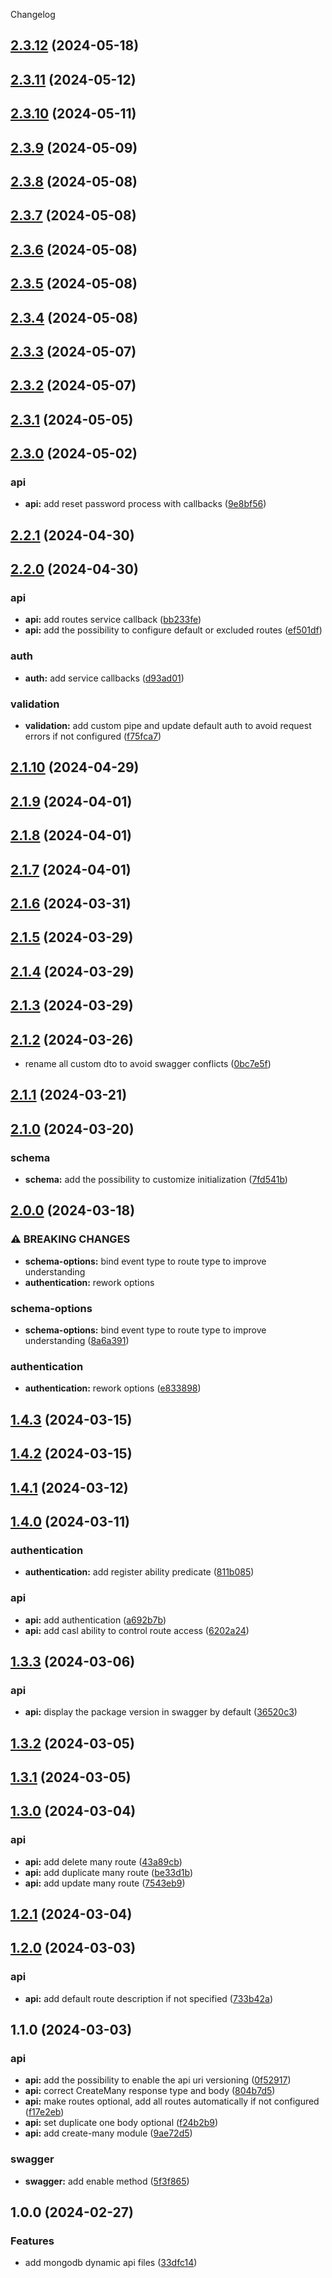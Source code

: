 Changelog

## [2.3.12](https://github.com/MikeDev75015/mongodb-dynamic-api/compare/v2.3.11...v2.3.12) (2024-05-18)

## [2.3.11](https://github.com/MikeDev75015/mongodb-dynamic-api/compare/v2.3.10...v2.3.11) (2024-05-12)

## [2.3.10](https://github.com/MikeDev75015/mongodb-dynamic-api/compare/v2.3.9...v2.3.10) (2024-05-11)

## [2.3.9](https://github.com/MikeDev75015/mongodb-dynamic-api/compare/v2.3.8...v2.3.9) (2024-05-09)

## [2.3.8](https://github.com/MikeDev75015/mongodb-dynamic-api/compare/v2.3.7...v2.3.8) (2024-05-08)

## [2.3.7](https://github.com/MikeDev75015/mongodb-dynamic-api/compare/v2.3.6...v2.3.7) (2024-05-08)

## [2.3.6](https://github.com/MikeDev75015/mongodb-dynamic-api/compare/v2.3.5...v2.3.6) (2024-05-08)

## [2.3.5](https://github.com/MikeDev75015/mongodb-dynamic-api/compare/v2.3.3...v2.3.5) (2024-05-08)

## [2.3.4](https://github.com/MikeDev75015/mongodb-dynamic-api/compare/v2.3.2...v2.3.4) (2024-05-08)

## [2.3.3](https://github.com/MikeDev75015/mongodb-dynamic-api/compare/v2.3.2...v2.3.3) (2024-05-07)

## [2.3.2](https://github.com/MikeDev75015/mongodb-dynamic-api/compare/v2.3.1...v2.3.2) (2024-05-07)

## [2.3.1](https://github.com/MikeDev75015/mongodb-dynamic-api/compare/v2.3.0...v2.3.1) (2024-05-05)

## [2.3.0](https://github.com/MikeDev75015/mongodb-dynamic-api/compare/v2.2.1...v2.3.0) (2024-05-02)


### api

* **api:** add reset password process with callbacks ([9e8bf56](https://github.com/MikeDev75015/mongodb-dynamic-api/commit/9e8bf562ee9717ea1c0fe387bb621e9f724955ac))

## [2.2.1](https://github.com/MikeDev75015/mongodb-dynamic-api/compare/v2.2.0...v2.2.1) (2024-04-30)

## [2.2.0](https://github.com/MikeDev75015/mongodb-dynamic-api/compare/v2.1.10...v2.2.0) (2024-04-30)


### api

* **api:** add routes service callback ([bb233fe](https://github.com/MikeDev75015/mongodb-dynamic-api/commit/bb233fe79565863fe2191b224176accaf1725907))
* **api:** add the possibility to configure default or excluded routes ([ef501df](https://github.com/MikeDev75015/mongodb-dynamic-api/commit/ef501df7c453352b16056fc2766f3bf2cbefb532))


### auth

* **auth:** add service callbacks ([d93ad01](https://github.com/MikeDev75015/mongodb-dynamic-api/commit/d93ad01589099c92757922dc3e9320332c563e82))


### validation

* **validation:** add custom pipe and update default auth to avoid request errors if not configured ([f75fca7](https://github.com/MikeDev75015/mongodb-dynamic-api/commit/f75fca7cdb1bfc5d0fcd72ea1acf75179b22d69c))

## [2.1.10](https://github.com/MikeDev75015/mongodb-dynamic-api/compare/v2.1.9...v2.1.10) (2024-04-29)

## [2.1.9](https://github.com/MikeDev75015/mongodb-dynamic-api/compare/v2.1.8...v2.1.9) (2024-04-01)

## [2.1.8](https://github.com/MikeDev75015/mongodb-dynamic-api/compare/v2.1.7...v2.1.8) (2024-04-01)

## [2.1.7](https://github.com/MikeDev75015/mongodb-dynamic-api/compare/v2.1.6...v2.1.7) (2024-04-01)

## [2.1.6](https://github.com/MikeDev75015/mongodb-dynamic-api/compare/v2.1.5...v2.1.6) (2024-03-31)

## [2.1.5](https://github.com/MikeDev75015/mongodb-dynamic-api/compare/v2.1.4...v2.1.5) (2024-03-29)

## [2.1.4](https://github.com/MikeDev75015/mongodb-dynamic-api/compare/v2.1.3...v2.1.4) (2024-03-29)

## [2.1.3](https://github.com/MikeDev75015/mongodb-dynamic-api/compare/v2.1.2...v2.1.3) (2024-03-29)

## [2.1.2](https://github.com/MikeDev75015/mongodb-dynamic-api/compare/v2.1.1...v2.1.2) (2024-03-26)


* rename all custom dto to avoid swagger conflicts ([0bc7e5f](https://github.com/MikeDev75015/mongodb-dynamic-api/commit/0bc7e5fe85f3c44ce3382839e5a502d3232e5526))

## [2.1.1](https://github.com/MikeDev75015/mongodb-dynamic-api/compare/v2.1.0...v2.1.1) (2024-03-21)

## [2.1.0](https://github.com/MikeDev75015/mongodb-dynamic-api/compare/v2.0.0...v2.1.0) (2024-03-20)


### schema

* **schema:** add the possibility to customize initialization ([7fd541b](https://github.com/MikeDev75015/mongodb-dynamic-api/commit/7fd541b055bb0baa60409651a54d42244d8f3042))

## [2.0.0](https://github.com/MikeDev75015/mongodb-dynamic-api/compare/v1.4.3...v2.0.0) (2024-03-18)


### ⚠ BREAKING CHANGES

* **schema-options:** bind event type to route type to improve understanding
* **authentication:** rework options

### schema-options

* **schema-options:** bind event type to route type to improve understanding ([8a6a391](https://github.com/MikeDev75015/mongodb-dynamic-api/commit/8a6a391c19a68697998ed6508d88ed63c1fbde7d))


### authentication

* **authentication:** rework options ([e833898](https://github.com/MikeDev75015/mongodb-dynamic-api/commit/e833898903279e1e1e220b065724e013b1729029))

## [1.4.3](https://github.com/MikeDev75015/mongodb-dynamic-api/compare/v1.4.2...v1.4.3) (2024-03-15)

## [1.4.2](https://github.com/MikeDev75015/mongodb-dynamic-api/compare/v1.4.1...v1.4.2) (2024-03-15)

## [1.4.1](https://github.com/MikeDev75015/mongodb-dynamic-api/compare/v1.4.0...v1.4.1) (2024-03-12)

## [1.4.0](https://github.com/MikeDev75015/mongodb-dynamic-api/compare/v1.3.3...v1.4.0) (2024-03-11)


### authentication

* **authentication:** add register ability predicate ([811b085](https://github.com/MikeDev75015/mongodb-dynamic-api/commit/811b0853ed836ce33a7a56312c3e045b5f73f5ee))


### api

* **api:** add authentication ([a692b7b](https://github.com/MikeDev75015/mongodb-dynamic-api/commit/a692b7b0fcd774dc5152b9f82ed22107c543110a))
* **api:** add casl ability to control route access ([6202a24](https://github.com/MikeDev75015/mongodb-dynamic-api/commit/6202a247d301a7a72ce47f596a288d66724999f1))

## [1.3.3](https://github.com/MikeDev75015/mongodb-dynamic-api/compare/v1.3.2...v1.3.3) (2024-03-06)


### api

* **api:** display the package version in swagger by default ([36520c3](https://github.com/MikeDev75015/mongodb-dynamic-api/commit/36520c37abdd4fcbbfeed333a68ea0a108533b39))

## [1.3.2](https://github.com/MikeDev75015/mongodb-dynamic-api/compare/v1.3.1...v1.3.2) (2024-03-05)

## [1.3.1](https://github.com/MikeDev75015/mongodb-dynamic-api/compare/v1.3.0...v1.3.1) (2024-03-05)

## [1.3.0](https://github.com/MikeDev75015/mongodb-dynamic-api/compare/v1.2.1...v1.3.0) (2024-03-04)


### api

* **api:** add delete many route ([43a89cb](https://github.com/MikeDev75015/mongodb-dynamic-api/commit/43a89cb4c087c468743559950fa232ff6e10c140))
* **api:** add duplicate many route ([be33d1b](https://github.com/MikeDev75015/mongodb-dynamic-api/commit/be33d1b221d81c5ff6649cd2eccc331cb58459b9))
* **api:** add update many route ([7543eb9](https://github.com/MikeDev75015/mongodb-dynamic-api/commit/7543eb92d7ba538f6d46b69ec194a6c44daff5b2))

## [1.2.1](https://github.com/MikeDev75015/mongodb-dynamic-api/compare/v1.2.0...v1.2.1) (2024-03-04)


## [1.2.0](https://github.com/MikeDev75015/mongodb-dynamic-api/compare/v1.1.0...v1.2.0) (2024-03-03)


### api

* **api:** add default route description if not specified ([733b42a](https://github.com/MikeDev75015/mongodb-dynamic-api/commit/733b42a6dab49c39370fdd4094b7f08288e54c5b))

## 1.1.0 (2024-03-03)


### api

* **api:** add the possibility to enable the api uri versioning ([0f52917](https://github.com/MikeDev75015/mongodb-dynamic-api/commit/0f529174ea583078bb136d2db484ef64b6aa6e49))
* **api:** correct CreateMany response type and body ([804b7d5](https://github.com/MikeDev75015/mongodb-dynamic-api/commit/804b7d55fe2b8b515436b41fa338be75c5e030e2))
* **api:** make routes optional, add all routes automatically if not configured ([f17e2eb](https://github.com/MikeDev75015/mongodb-dynamic-api/commit/f17e2ebdbbde8f05a5c80c404ffc1febf460bc20))
* **api:** set duplicate one body optional ([f24b2b9](https://github.com/MikeDev75015/mongodb-dynamic-api/commit/f24b2b964e251fbb92acfc14222386fec3239dcb))
* **api:** add create-many module ([9ae72d5](https://github.com/MikeDev75015/mongodb-dynamic-api/commit/9ae72d5dd7bda27423f96dd642d41eff31e75370))


### swagger

* **swagger:** add enable method ([5f3f865](https://github.com/MikeDev75015/mongodb-dynamic-api/commit/5f3f8656dc186e833d5c4792efacf9f0a2005afd))


## 1.0.0 (2024-02-27)


### Features

* add mongodb dynamic api files ([33dfc14](https://github.com/MikeDev75015/mongodb-dynamic-api/commit/33dfc143d34e31c802a5d1adb5e8d99ad5aadc6f))
